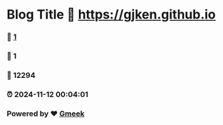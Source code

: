 # Blog Title :link: https://gjken.github.io 
### :page_facing_up: [1](https://gjken.github.io/tag.html) 
### :speech_balloon: 1 
### :hibiscus: 12294 
### :alarm_clock: 2024-11-12 00:04:01 
### Powered by :heart: [Gmeek](https://github.com/Meekdai/Gmeek)
